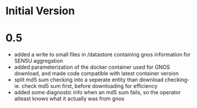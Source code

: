 # Initial Version

# 0.5
- added a write to small files in /datastore containing gnos information for SENSU aggregation
- added parameterization of the docker container used for GNOS download, and made code compatible with latest container version
- split md5 sum checking into a seperate entity than download checking- ie. check md5 sum first, before downloading for efficiency
- added some diagnostic info when an md5 sum fails, so the operator atleast knows what it actually was from gnos
